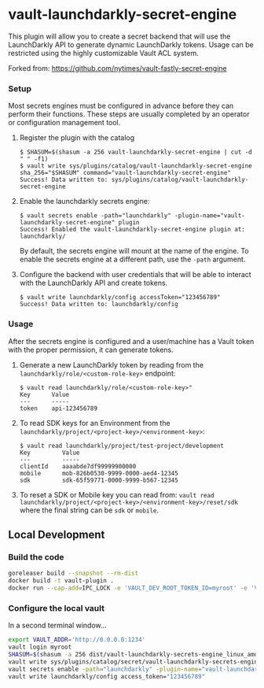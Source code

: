 # vault-launchdarkly-secret-engine

This plugin will allow you to create a secret backend that will use the LaunchDarkly API to generate dynamic LaunchDarkly tokens.  Usage can be restricted using the highly customizable Vault ACL system.

Forked from: https://github.com/nytimes/vault-fastly-secret-engine

### Setup

Most secrets engines must be configured in advance before they can perform their
functions. These steps are usually completed by an operator or configuration
management tool.

1. Register the plugin with the catalog

    ```text
    $ SHASUM=$(shasum -a 256 vault-launchdarkly-secret-engine | cut -d " " -f1)
    $ vault write sys/plugins/catalog/vault-launchdarkly-secret-engine sha_256="$SHASUM" command="vault-launchdarkly-secret-engine"
    Success! Data written to: sys/plugins/catalog/vault-launchdarkly-secret-engine
    ```

1. Enable the launchdarkly secrets engine:

    ```text
    $ vault secrets enable -path="launchdarkly" -plugin-name="vault-launchdarkly-secret-engine" plugin
    Success! Enabled the vault-launchdarkly-secret-engine plugin at: launchdarkly/
    ```

    By default, the secrets engine will mount at the name of the engine. To
    enable the secrets engine at a different path, use the `-path` argument.

1. Configure the backend with user credentials that will be able to interact with the LaunchDarkly API and create tokens.

    ```text
    $ vault write launchdarkly/config accessToken="123456789"
    Success! Data written to: launchdarkly/config
    ```

### Usage

After the secrets engine is configured and a user/machine has a Vault token with the proper permission, it can generate tokens.

1. Generate a new LaunchDarkly token by reading from the  `launchdarkly/role/<custom-role-key>` endpoint:

    ```text
    $ vault read launchdarkly/role/<custom-role-key>"
    Key      Value
    ---      -----
    token    api-123456789
    ```

2. To read SDK keys for an Environment from the `launchdarkly/project/<project-key>/<environment-key>`:

    ```text
    $ vault read launchdarkly/project/test-project/development
    Key         Value
    ---         -----
    clientId    aaaabde7df99999900000
    mobile      mob-826b0530-9999-0000-aed4-12345
    sdk         sdk-65f59771-0000-9999-b567-12345
    ```

3. To reset a SDK or Mobile key you can read from: `vault read launchdarkly/project/<project-key>/<environment-key>/reset/sdk` where the final string can be `sdk` or `mobile`.

## Local Development

### Build the code

```bash
goreleaser build --snapshot --rm-dist
docker build -t vault-plugin .
docker run --cap-add=IPC_LOCK -e 'VAULT_DEV_ROOT_TOKEN_ID=myroot' -e 'VAULT_DEV_LISTEN_ADDRESS=0.0.0.0:1234' -p 1234:1234 vault-plugin
```

### Configure the local vault

In a second terminal window...

```bash
export VAULT_ADDR='http://0.0.0.0:1234'
vault login myroot
SHASUM=$(shasum -a 256 dist/vault-launchdarkly-secrets-engine_linux_amd64/vault-launchdarkly-secrets-engine | cut -d " " -f1)
vault write sys/plugins/catalog/secret/vault-launchdarkly-secrets-engine sha_256="$SHASUM" command="vault-launchdarkly-secrets-engine"
vault secrets enable -path="launchdarkly" -plugin-name="vault-launchdarkly-secrets-engine" plugin
vault write launchdarkly/config access_token="123456789"
```
